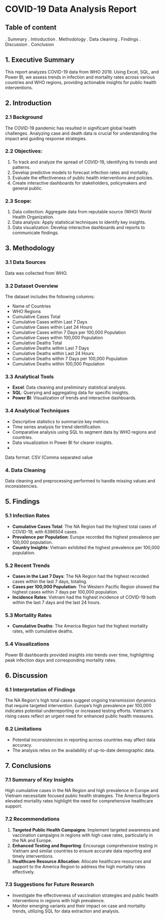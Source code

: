 # COVID-19 Data Analysis Report
## Table of content
. Summary
. Introduction
. Methodology
. Data cleaning
. Findings
. Discussion
. Conclusion

## 1. Executive Summary

This report analyzes COVID-19 data from WHO 2019. Using Excel, SQL, and Power BI, we assess trends in infection and mortality rates across various countries and WHO regions, providing actionable insights for public health interventions.

## 2. Introduction

### 2.1 Background

The COVID-19 pandemic has resulted in significant global health challenges. Analyzing case and death data is crucial for understanding the impact and guiding response strategies.

### 2.2 Objectives:
1.	To track and analyze the spread of COVID-19, identifying its trends and patterns.
2.	Develop predictive models to forecast infection rates and mortality.
3.	Evaluate the effectiveness of public health interventions and policies.
4.	Create interactive dashboards for stakeholders, policymakers and general public.
### 2.3 Scope:
1.	Data collection: Aggregate data from reputable source (WHO) World Health Organization.
2.	Data analysis: Apply statistical techniques to identify key insights.
3.	Data visualization: Develop interactive dashboards and reports to communicate findings.

## 3. Methodology

### 3.1 Data Sources

Data was collected from WHO.

### 3.2 Dataset Overview

The dataset includes the following columns:

- Name of Countries
- WHO Regions
- Cumulative Cases Total
- Cumulative Cases within Last 7 Days
- Cumulative Cases within Last 24 Hours
- Cumulative Cases within 7 Days per 100,000 Population
- Cumulative Cases within 100,000 Population
- Cumulative Deaths Total
- Cumulative Deaths within Last 7 Days
- Cumulative Deaths within Last 24 Hours
- Cumulative Deaths within 7 Days per 100,000 Population
- Cumulative Deaths within 100,000 Population

### 3.3 Analytical Tools

- **Excel**: Data cleaning and preliminary statistical analysis.
- **SQL**: Querying and aggregating data for specific insights.
- **Power BI**: Visualization of trends and interactive dashboards.

### 3.4 Analytical Techniques

- Descriptive statistics to summarize key metrics.
- Time series analysis for trend identification.
- Comparative analysis using SQL to segment data by WHO regions and countries.
- Data visualization in Power BI for clearer insights.
- 
 Data format:  CSV (Comma separated value
  ### 4. Data Cleaning
  
 Data cleaning and preprocessing performed to handle missing values and inconsistencies.
 


## 5. Findings

### 5.1 Infection Rates

- **Cumulative Cases Total**: The NA Region had the highest total cases of COVID-19, with 6386504 cases.
- **Prevalence per Population**: Europe recorded the highest prevalence per 100,000 population.
- **Country Insights**: Vietnam exhibited the highest prevalence per 100,000 population.

### 5.2 Recent Trends

- **Cases in the Last 7 Days**: The NA Region had the highest recorded cases within the last 7 days, totaling.
- **Cases per 100,000 Population**: The Western Pacific Region showed the highest cases within 7 days per 100,000 population.
- **Incidence Rates**: Vietnam had the highest incidence of COVID-19 both within the last 7 days and the last 24 hours.

### 5.3 Mortality Rates

- **Cumulative Deaths**: The America Region had the highest mortality rates, with cumulative deaths.

### 5.4 Visualizations

Power BI dashboards provided insights into trends over time, highlighting peak infection days and corresponding mortality rates.

## 6. Discussion

### 6.1 Interpretation of Findings

The NA Region's high total cases suggest ongoing transmission dynamics that require targeted intervention. Europe’s high prevalence per 100,000 indicates potential underreporting or increased testing efforts. Vietnam's rising cases reflect an urgent need for enhanced public health measures.

### 6.2 Limitations

- Potential inconsistencies in reporting across countries may affect data accuracy.
- The analysis relies on the availability of up-to-date demographic data.

## 7. Conclusions

### 7.1 Summary of Key Insights

High cumulative cases in the NA Region and high prevalence in Europe and Vietnam necessitate focused public health strategies. The America Region’s elevated mortality rates highlight the need for comprehensive healthcare support.

### 7.2 Recommendations

1. **Targeted Public Health Campaigns**: Implement targeted awareness and vaccination campaigns in regions with high case rates, particularly in the NA and Europe.
2. **Enhanced Testing and Reporting**: Encourage comprehensive testing in Vietnam and similar countries to ensure accurate data reporting and timely interventions.
3. **Healthcare Resource Allocation**: Allocate healthcare resources and support to the America Region to address the high mortality rates effectively.

### 7.3 Suggestions for Future Research

- Investigate the effectiveness of vaccination strategies and public health interventions in regions with high prevalence.
- Monitor emerging variants and their impact on case and mortality trends, utilizing SQL for data extraction and analysis.
